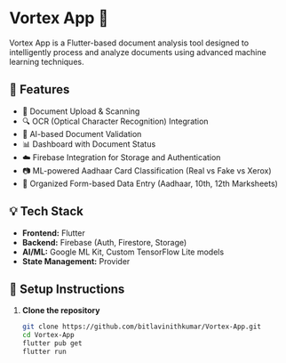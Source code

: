 # Vortex App 🚀

Vortex App is a Flutter-based document analysis tool designed to intelligently process and analyze documents using advanced machine learning techniques.

## 📱 Features

- 📄 Document Upload & Scanning
- 🔍 OCR (Optical Character Recognition) Integration
- 🧠 AI-based Document Validation
- 📊 Dashboard with Document Status
- ☁️ Firebase Integration for Storage and Authentication
- 📷 ML-powered Aadhaar Card Classification (Real vs Fake vs Xerox)
- 📂 Organized Form-based Data Entry (Aadhaar, 10th, 12th Marksheets)

## 💡 Tech Stack

- **Frontend:** Flutter
- **Backend:** Firebase (Auth, Firestore, Storage)
- **AI/ML:** Google ML Kit, Custom TensorFlow Lite models
- **State Management:** Provider

## 🔧 Setup Instructions

1. **Clone the repository**
   ```bash
   git clone https://github.com/bitlavinithkumar/Vortex-App.git
   cd Vortex-App
   flutter pub get
   flutter run

